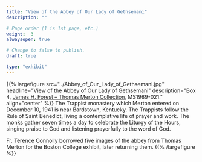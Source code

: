 ```yaml
---
title: "View of the Abbey of Our Lady of Gethsemani"
description: ""

# Page order (1 is 1st page, etc.)
weight:  3
alwaysopen: true

# Change to false to publish.
draft: true

type: "exhibit"
---
```

{{% largefigure src="../Abbey_of_Our_Lady_of_Gethsemani.jpg" headline="View of the Abbey of Our Lady of Gethsemani" description="Box 4, [James H. Forest – Thomas Merton Collection](https://bc-primo.hosted.exlibrisgroup.com/primo-explore/fulldisplay?docid=ALMA-BC21387016730001021&context=L&vid=bclib_new&search_scope=bcl&tab=bcl_only&lang=en_US), MS1989-021." align="center" %}}
The Trappist monastery which Merton entered on December 10, 1941 is near Bardstown, Kentucky. The Trappists follow the Rule of Saint Benedict, living a contemplative life of prayer and work. The monks gather seven times a day to celebrate the Liturgy of the Hours, singing praise to God and listening prayerfully to the word of God.

Fr. Terence Connolly borrowed five images of the abbey from Thomas Merton for the Boston College exhibit, later returning them.
{{% /largefigure %}}
